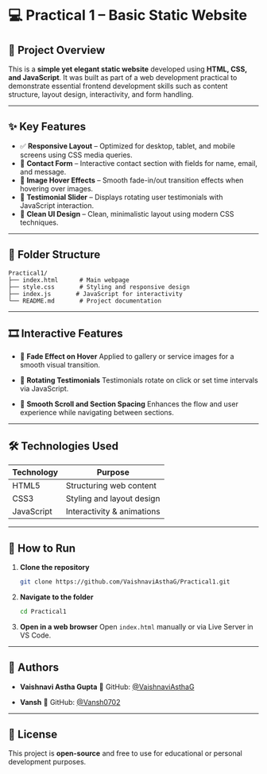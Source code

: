 # 💻 Practical 1 – Basic Static Website

## 📌 Project Overview

This is a **simple yet elegant static website** developed using **HTML, CSS, and JavaScript**. It was built as part of a web development practical to demonstrate essential frontend development skills such as content structure, layout design, interactivity, and form handling.

---

## ✨ Key Features

* ✅ **Responsive Layout** – Optimized for desktop, tablet, and mobile screens using CSS media queries.
* 📧 **Contact Form** – Interactive contact section with fields for name, email, and message.
* 🌟 **Image Hover Effects** – Smooth fade-in/out transition effects when hovering over images.
* 💬 **Testimonial Slider** – Displays rotating user testimonials with JavaScript interaction.
* 🎨 **Clean UI Design** – Clean, minimalistic layout using modern CSS techniques.

---

## 📁 Folder Structure

```
Practical1/
├── index.html      # Main webpage
├── style.css       # Styling and responsive design
├── index.js       # JavaScript for interactivity
└── README.md       # Project documentation
```

---

## 🎞️ Interactive Features

* 🔄 **Fade Effect on Hover**
  Applied to gallery or service images for a smooth visual transition.

* 💬 **Rotating Testimonials**
  Testimonials rotate on click or set time intervals via JavaScript.

* 🧭 **Smooth Scroll and Section Spacing**
  Enhances the flow and user experience while navigating between sections.

---

## 🛠️ Technologies Used

| Technology | Purpose                    |
| ---------- | -------------------------- |
| HTML5      | Structuring web content    |
| CSS3       | Styling and layout design  |
| JavaScript | Interactivity & animations |

---

## 🧪 How to Run

1. **Clone the repository**

   ```bash
   git clone https://github.com/VaishnaviAsthaG/Practical1.git
   ```

2. **Navigate to the folder**

   ```bash
   cd Practical1
   ```

3. **Open in a web browser**
   Open `index.html` manually or via Live Server in VS Code.

---

## 👥 Authors

* **Vaishnavi Astha Gupta**
  🔗 GitHub: [@VaishnaviAsthaG](https://github.com/VaishnaviAsthaG)

* **Vansh**
  🔗 GitHub: [@Vansh0702](https://github.com/Vansh0702)

---

## 📜 License

This project is **open-source** and free to use for educational or personal development purposes.





